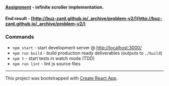 #### [Assignment](https://github.com/buz-zard/_archive/blob/master/problem-v2/ASSIGNMENT.md) - infinite scroller implementation.

#### End result - [http://buz-zard.github.io/_archive/problem-v2/](http://buz-zard.github.io/_archive/problem-v2/)

### Commands

* `npm start` - start development server @ [http://localhost:3000/](http://localhost:3000/)
* `npm run build` - build production ready deliverables (outputs to `./build`)
* `npm t` - start tests in watch mode (TDD)
* `npm run lint` - lint js source files

---
This project was bootstrapped with [Create React App](https://github.com/facebookincubator/create-react-app).
